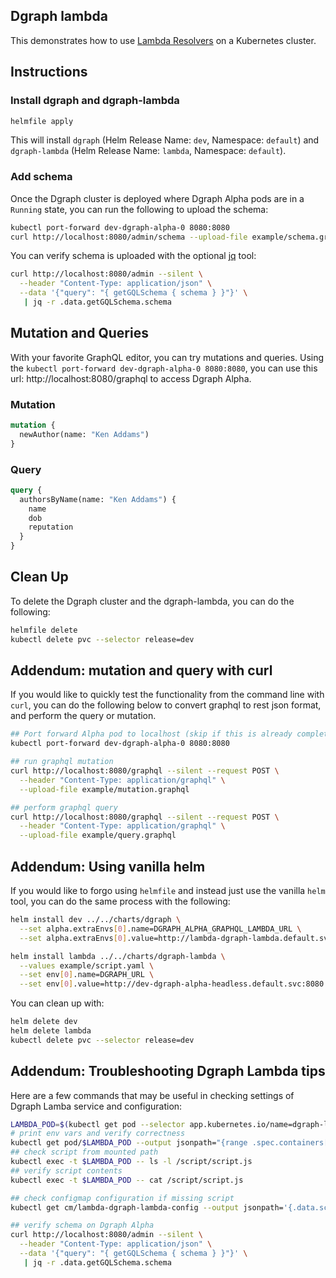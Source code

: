 ## Dgraph lambda

This demonstrates how to use [Lambda Resolvers](https://dgraph.io/docs/cloud/cloud-api/lambda/) on a Kubernetes cluster.

## Instructions

### Install dgraph and dgraph-lambda

```bash
helmfile apply
```

This will install `dgraph` (Helm Release Name: `dev`, Namespace: `default`) and `dgraph-lambda` (Helm Release Name: `lambda`, Namespace: `default`).

### Add schema

Once the Dgraph cluster is deployed where Dgraph Alpha pods are in a `Running` state, you can run the following to upload the schema:

```bash
kubectl port-forward dev-dgraph-alpha-0 8080:8080
curl http://localhost:8080/admin/schema --upload-file example/schema.graphql
```

You can verify schema is uploaded with the optional [jq](https://stedolan.github.io/jq/) tool:

```bash
curl http://localhost:8080/admin --silent \
  --header "Content-Type: application/json" \
  --data '{"query": "{ getGQLSchema { schema } }"}' \
   | jq -r .data.getGQLSchema.schema
```

## Mutation and Queries

With your favorite GraphQL editor, you can try mutations and queries.  Using the `kubectl port-forward dev-dgraph-alpha-0 8080:8080`, you can use this url: http://localhost:8080/graphql to access Dgraph Alpha.

### Mutation

```graphql
mutation {
  newAuthor(name: "Ken Addams")
}
```

### Query

```graphql
query {
  authorsByName(name: "Ken Addams") {
    name
    dob
    reputation
  }
}
```

## Clean Up

To delete the Dgraph cluster and the dgraph-lambda, you can do the following:

```bash
helmfile delete
kubectl delete pvc --selector release=dev
```

## Addendum: mutation and query with curl

If you would like to quickly test the functionality from the command line with `curl`, you can do the following below to convert graphql to rest json format, and perform the query or mutation.

```bash
## Port forward Alpha pod to localhost (skip if this is already completed)
kubectl port-forward dev-dgraph-alpha-0 8080:8080

## run graphql mutation
curl http://localhost:8080/graphql --silent --request POST \
  --header "Content-Type: application/graphql" \
  --upload-file example/mutation.graphql

## perform graphql query
curl http://localhost:8080/graphql --silent --request POST \
  --header "Content-Type: application/graphql" \
  --upload-file example/query.graphql
```

## Addendum: Using vanilla helm

If you would like to forgo using `helmfile` and instead just use the vanilla `helm` tool, you can do the same process with the following:

```bash
helm install dev ../../charts/dgraph \
  --set alpha.extraEnvs[0].name=DGRAPH_ALPHA_GRAPHQL_LAMBDA_URL \
  --set alpha.extraEnvs[0].value=http://lambda-dgraph-lambda.default.svc/graphql-worker

helm install lambda ../../charts/dgraph-lambda \
  --values example/script.yaml \
  --set env[0].name=DGRAPH_URL \
  --set env[0].value=http://dev-dgraph-alpha-headless.default.svc:8080
```

You can clean up with:

```bash
helm delete dev
helm delete lambda
kubectl delete pvc --selector release=dev
```

## Addendum: Troubleshooting Dgraph Lambda tips

Here are a few commands that may be useful in checking settings of Dgraph Lamba service and configuration:

```bash
LAMBDA_POD=$(kubectl get pod --selector app.kubernetes.io/name=dgraph-lambda --output jsonpath={.items[0].metadata.name})
# print env vars and verify correctness
kubectl get pod/$LAMBDA_POD --output jsonpath="{range .spec.containers[0].env[*]}{.name}={.value}{\"\n\"}{end}"
## check script from mounted path
kubectl exec -t $LAMBDA_POD -- ls -l /script/script.js
## verify script contents
kubectl exec -t $LAMBDA_POD -- cat /script/script.js

## check configmap configuration if missing script
kubectl get cm/lambda-dgraph-lambda-config --output jsonpath='{.data.script\.js}'

## verify schema on Dgraph Alpha
curl http://localhost:8080/admin --silent \
  --header "Content-Type: application/json" \
  --data '{"query": "{ getGQLSchema { schema } }"}' \
   | jq -r .data.getGQLSchema.schema
```
